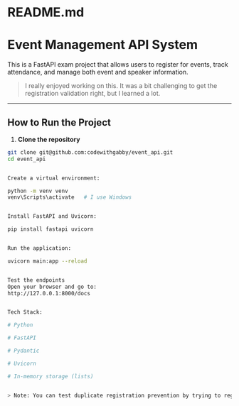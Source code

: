 # README.md
# Event Management API System

This is a FastAPI exam project that allows users to register for events, track attendance, and manage both event and speaker information.

> I really enjoyed working on this. It was a bit challenging to get the registration validation right, but I learned a lot.

---

## How to Run the Project

1. **Clone the repository**  
```bash
git clone git@github.com:codewithgabby/event_api.git
cd event_api


Create a virtual environment:

python -m venv venv
venv\Scripts\activate   # I use Windows


Install FastAPI and Uvicorn:

pip install fastapi uvicorn


Run the application:

uvicorn main:app --reload


Test the endpoints
Open your browser and go to:
http://127.0.0.1:8000/docs


Tech Stack:

# Python

# FastAPI

# Pydantic

# Uvicorn

# In-memory storage (lists)


> Note: You can test duplicate registration prevention by trying to register the same user twice for the same event. The API will return an error if the user is already registered.









